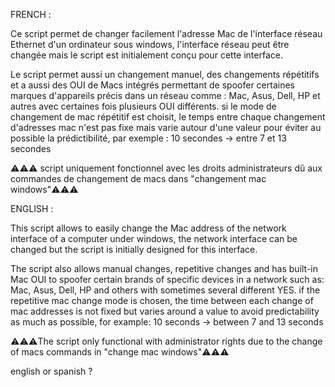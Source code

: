 FRENCH :

Ce script permet de changer facilement l'adresse Mac de l'interface réseau Ethernet d'un ordinateur sous windows, l'interface réseau peut être changée mais le script est initialement conçu pour cette interface.

Le script permet aussi un changement manuel, des changements répétitifs et a aussi des OUI de Macs intégrés permettant de spoofer certaines marques d'appareils précis dans un réseau comme : Mac, Asus, Dell, HP et autres avec certaines fois plusieurs OUI différents. si le mode de changement de mac répétitif est choisit, le temps entre chaque changement d'adresses mac n'est pas fixe mais varie autour d'une valeur pour éviter au possible la prédictibilité, par exemple : 10 secondes -> entre 7 et 13 secondes

⚠️⚠️⚠️ script uniquement fonctionnel avec les droits administrateurs dû aux commandes de changement de macs dans "changement mac windows"⚠️⚠️⚠️










ENGLISH :


This script allows to easily change the Mac address of the network interface of a computer under windows, the network interface can be changed but the script is initially designed for this interface.

The script also allows manual changes, repetitive changes and has built-in Mac OUI to spoofer certain brands of specific devices in a network such as: Mac, Asus, Dell, HP and others with sometimes several different YES. if the repetitive mac change mode is chosen, the time between each change of mac addresses is not fixed but varies around a value to avoid predictability as much as possible, for example: 10 seconds -> between 7 and 13 seconds

⚠️⚠️⚠️The script only functional with administrator rights due to the change of macs commands in "change mac windows"⚠️⚠️⚠️

english or spanish ?
